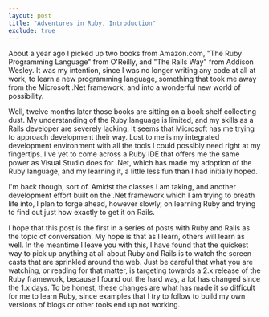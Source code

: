 ```yaml
---
layout: post
title: "Adventures in Ruby, Introduction"
exclude: true
---
```


About a year ago I picked up two books from Amazon.com, "The Ruby Programming Language" from O'Reilly, and "The Rails Way" from Addison Wesley. It was my intention, since I was no longer writing any code at all at work, to learn a new programming language, something that took me away from the Microsoft .Net framework, and into a wonderful new world of possibility.

Well, twelve months later those books are sitting on a book shelf collecting dust. My understanding of the Ruby language is limited, and my skills as a Rails developer are severely lacking. It seems that Microsoft has me trying to approach development their way. Lost to me is my integrated development environment with all the tools I could possibly need right at my fingertips. I've yet to come across a Ruby IDE that offers me the same power as Visual Studio does for .Net, which has made my adoption of the Ruby language, and my learning it, a little less fun than I had initially hoped.

I'm back though, sort of. Amidst the classes I am taking, and another development effort built on the .Net framework which I am trying to breath life into, I plan to forge ahead, however slowly, on learning Ruby and trying to find out just how exactly to get it on Rails.

I hope that this post is the first in a series of posts with Ruby and Rails as the topic of conversation. My hope is that as I learn, others will learn as well. In the meantime I leave you with this, I have found that the quickest way to pick up anything at all about Ruby and Rails is to watch the screen casts that are sprinkled around the web. Just be careful that what you are watching, or reading for that matter, is targeting towards a 2.x release of the Ruby framework, because I found out the hard way, a lot has changed since the 1.x days. To be honest, these changes are what has made it so difficult for me to learn Ruby, since examples that I try to follow to build my own versions of blogs or other tools end up not working.